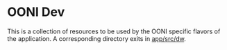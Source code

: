 # OONI Dev
This is a collection of resources to be used by the OONI specific flavors of the application.
A corresponding directory exits in [app/src/dw](../../dw).
